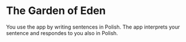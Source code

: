 # The Garden of Eden

You use the app by writing sentences in Polish. The app interprets your sentence and respondes to you also in Polish.

